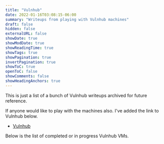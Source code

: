 ```yaml
---
title: "Vulnhub"
date: 2022-01-16T03:08:15-06:00
summary: "Writeups from playing with Vulnhub machines"
draft: false
hidden: false
externalURL: false
showDate: true
showModDate: true
showReadingTime: true
showTags: true
showPagination: true
invertPagination: true
showToC: true
openToC: false
showComments: false
showHeadingAnchors: true
---
```


This is just a list of a bunch of Vulnhub writeups archived for future
reference.

If anyone would like to play with the machines also. I've added the
link to Vulnhub below.

- [Vulnhub](https://www.vulnhub.com/)

Below is the list of completed or in progress Vulnhub VMs.

